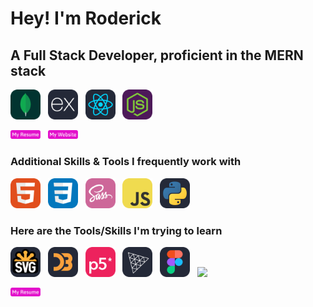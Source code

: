 # Hey! I'm Roderick

## A Full Stack Developer, proficient in the **MERN** stack
<p> 
<img src="./Icons/mongodb.svg" width="48"> &nbsp; 
<img src="./Icons/express.svg" width="48"> &nbsp; 
<img src="./Icons/react.svg" width="48"> &nbsp; 
<img src="./Icons/node.svg" width="48"> &nbsp; 
</p>

<p> 
<img src="./Icons/resume-button.svg" width="48"> &nbsp; 
<img src="./Icons/portfolio-button.svg" width="48"> &nbsp; 
</p>

### Additional Skills & Tools I frequently work with

<p>
<img src="./Icons/html.svg" width="48"> &nbsp; 
<img src="./Icons/css.svg" width="48"> &nbsp; 
<img src="./Icons/sass.svg" width="48"> &nbsp;
<img src="./Icons/javascript.svg" width="48"> &nbsp;  
<img src="./Icons/python.svg" width="48">
</p>

### Here are the Tools/Skills I'm trying to learn

<p>
<img src="./Icons/svg.svg" width="48"> &nbsp; 
<img src="./Icons/d3.svg" width="48">  &nbsp; 
<img src="./Icons/p5.svg" width="48">  &nbsp; 
<img src="./Icons/threejs.svg" width="48">  &nbsp; 
<img src="./Icons/figma.svg" width="48">  &nbsp; 
<img src="./Icons/lottie.svg" width="48">  &nbsp; 
</p>

<img src="./Icons/resume-button.svg" width="48">  &nbsp; 

